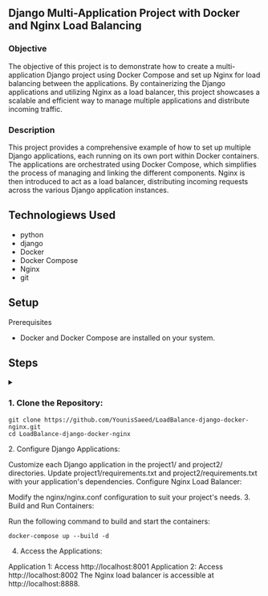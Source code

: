 ## Django Multi-Application Project with Docker and Nginx Load Balancing

### Objective
The objective of this project is to demonstrate how to create a multi-application Django project using Docker Compose and set up Nginx for load balancing between the applications. By containerizing the Django applications and utilizing Nginx as a load balancer, this project showcases a scalable and efficient way to manage multiple applications and distribute incoming traffic.

### Description
This project provides a comprehensive example of how to set up multiple Django applications, each running on its own port within Docker containers. The applications are orchestrated using Docker Compose, which simplifies the process of managing and linking the different components. Nginx is then introduced to act as a load balancer, distributing incoming requests across the various Django application instances.

## Technologiews Used
- python
- django
- Docker
- Docker Compose
- Nginx
- git

## Setup
Prerequisites
- Docker and Docker Compose are installed on your system.
## Steps
<details>
<summary><h3>1. Clone the Repository:</h3>
<summary>

```
git clone https://github.com/YounisSaeed/LoadBalance-django-docker-nginx.git
cd LoadBalance-django-docker-nginx
```
</details>
2. Configure Django Applications:

Customize each Django application in the project1/ and project2/ directories.
Update project1/requirements.txt and project2/requirements.txt with your application's dependencies.
Configure Nginx Load Balancer:

Modify the nginx/nginx.conf configuration to suit your project's needs.
3. Build and Run Containers:

Run the following command to build and start the containers:

```
docker-compose up --build -d

```
4. Access the Applications:

Application 1: Access http://localhost:8001
Application 2: Access http://localhost:8002
The Nginx load balancer is accessible at http://localhost:8888.




